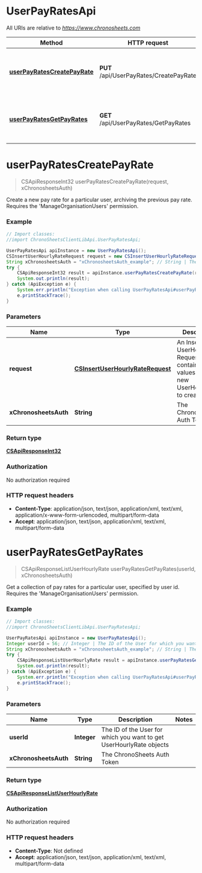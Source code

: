 # UserPayRatesApi

All URIs are relative to *https://www.chronosheets.com*

Method | HTTP request | Description
------------- | ------------- | -------------
[**userPayRatesCreatePayRate**](UserPayRatesApi.md#userPayRatesCreatePayRate) | **PUT** /api/UserPayRates/CreatePayRate | Create a new pay rate for a particular user, archiving the previous pay rate.    Requires the &#39;ManageOrganisationUsers&#39; permission.
[**userPayRatesGetPayRates**](UserPayRatesApi.md#userPayRatesGetPayRates) | **GET** /api/UserPayRates/GetPayRates | Get a collection of pay rates for a particular user, specified by user id.    Requires the &#39;ManageOrganisationUsers&#39; permission.


<a name="userPayRatesCreatePayRate"></a>
# **userPayRatesCreatePayRate**
> CSApiResponseInt32 userPayRatesCreatePayRate(request, xChronosheetsAuth)

Create a new pay rate for a particular user, archiving the previous pay rate.    Requires the &#39;ManageOrganisationUsers&#39; permission.

### Example
```java
// Import classes:
//import ChronoSheetsClientLibApi.UserPayRatesApi;

UserPayRatesApi apiInstance = new UserPayRatesApi();
CSInsertUserHourlyRateRequest request = new CSInsertUserHourlyRateRequest(); // CSInsertUserHourlyRateRequest | An Insert UserHourlyRate Request object containing values for the new UserHourlyRate to create
String xChronosheetsAuth = "xChronosheetsAuth_example"; // String | The ChronoSheets Auth Token
try {
    CSApiResponseInt32 result = apiInstance.userPayRatesCreatePayRate(request, xChronosheetsAuth);
    System.out.println(result);
} catch (ApiException e) {
    System.err.println("Exception when calling UserPayRatesApi#userPayRatesCreatePayRate");
    e.printStackTrace();
}
```

### Parameters

Name | Type | Description  | Notes
------------- | ------------- | ------------- | -------------
 **request** | [**CSInsertUserHourlyRateRequest**](CSInsertUserHourlyRateRequest.md)| An Insert UserHourlyRate Request object containing values for the new UserHourlyRate to create |
 **xChronosheetsAuth** | **String**| The ChronoSheets Auth Token |

### Return type

[**CSApiResponseInt32**](CSApiResponseInt32.md)

### Authorization

No authorization required

### HTTP request headers

 - **Content-Type**: application/json, text/json, application/xml, text/xml, application/x-www-form-urlencoded, multipart/form-data
 - **Accept**: application/json, text/json, application/xml, text/xml, multipart/form-data

<a name="userPayRatesGetPayRates"></a>
# **userPayRatesGetPayRates**
> CSApiResponseListUserHourlyRate userPayRatesGetPayRates(userId, xChronosheetsAuth)

Get a collection of pay rates for a particular user, specified by user id.    Requires the &#39;ManageOrganisationUsers&#39; permission.

### Example
```java
// Import classes:
//import ChronoSheetsClientLibApi.UserPayRatesApi;

UserPayRatesApi apiInstance = new UserPayRatesApi();
Integer userId = 56; // Integer | The ID of the User for which you want to get UserHourlyRate objects
String xChronosheetsAuth = "xChronosheetsAuth_example"; // String | The ChronoSheets Auth Token
try {
    CSApiResponseListUserHourlyRate result = apiInstance.userPayRatesGetPayRates(userId, xChronosheetsAuth);
    System.out.println(result);
} catch (ApiException e) {
    System.err.println("Exception when calling UserPayRatesApi#userPayRatesGetPayRates");
    e.printStackTrace();
}
```

### Parameters

Name | Type | Description  | Notes
------------- | ------------- | ------------- | -------------
 **userId** | **Integer**| The ID of the User for which you want to get UserHourlyRate objects |
 **xChronosheetsAuth** | **String**| The ChronoSheets Auth Token |

### Return type

[**CSApiResponseListUserHourlyRate**](CSApiResponseListUserHourlyRate.md)

### Authorization

No authorization required

### HTTP request headers

 - **Content-Type**: Not defined
 - **Accept**: application/json, text/json, application/xml, text/xml, multipart/form-data

